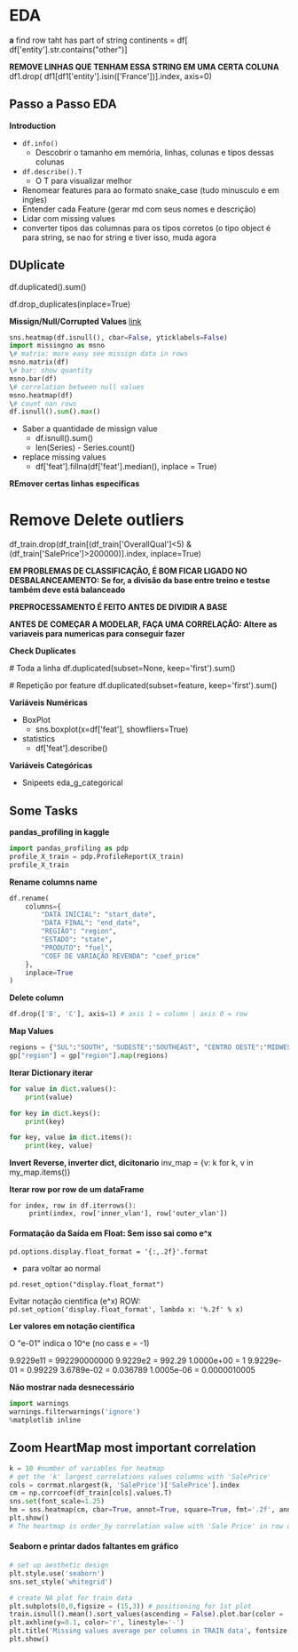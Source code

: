 # EDA

**a**
find row taht has part of string
continents = df[ df['entity'].str.contains("other")]

**REMOVE LINHAS QUE TENHAM ESSA STRING EM UMA CERTA COLUNA**
df1.drop( df1[df1['entity'].isin(['France'])].index, axis=0)


## Passo a Passo EDA

**Introduction**
+ `df.info()`
  - Descobrir o tamanho em memória, linhas, colunas e tipos dessas colunas
+ `df.describe().T` 
  - O T para visualizar melhor
+ Renomear features para ao formato snake_case (tudo minusculo e em ingles)
+ Entender cada Feature (gerar md com seus nomes e descrição)
+ Lidar com missing values
+ converter tipos das columnas para os tipos corretos (o tipo object é para string, se nao for string e tiver isso, muda agora

## DUplicate

df.duplicated().sum()

df.drop_duplicates(inplace=True)

**Missign/Null/Corrupted Values**
[link](https://dev.to/tomoyukiaota/visualizing-the-patterns-of-missing-value-occurrence-with-python-46dj)

````python
sns.heatmap(df.isnull(), cbar=False, yticklabels=False)
import missingno as msno
\# matrix: more easy see missign data in rows
msno.matrix(df)
\# bar: show quantity
msno.bar(df)
\# correlation between null values
msno.heatmap(df)
\# count nan rows
df.isnull().sum().max()
````

+ Saber a quantidade de missign value
  - df.isnull().sum()
  - len(Series) - Series.count()
+ replace missing values
  - df['feat'].fillna(df['feat'].median(), inplace = True)

**REmover certas linhas especificas**
# Remove Delete outliers
df_train.drop(df_train[(df_train['OverallQual']<5) & (df_train['SalePrice']>200000)].index, inplace=True)

**EM PROBLEMAS DE CLASSIFICAÇÂO, É BOM FICAR LIGADO NO DESBALANCEAMENTO: Se for, a divisâo da base entre treino e testse também deve está balanceado**

**PREPROCESSAMENTO É FEITO ANTES DE DIVIDIR A BASE**

**ANTES DE COMEÇAR A MODELAR, FAÇA UMA CORRELAÇÂO: Altere as variaveis para numericas para conseguir fazer**

**Check Duplicates**

\# Toda a linha
df.duplicated(subset=None, keep='first').sum()

\# Repetiçâo por feature
df.duplicated(subset=feature, keep='first').sum()

**Variáveis Numéricas**
+ BoxPlot
  - sns.boxplot(x=df['feat'], showfliers=True)
+ statistics
  - df['feat'].describe()

**Variáveis Categóricas**
+ Snipeets eda\_g\_categorical



## Some Tasks


**pandas_profiling in kaggle**

````python
import pandas_profiling as pdp
profile_X_train = pdp.ProfileReport(X_train)
profile_X_train 
````

**Rename columns name**

````python
df.rename(
    columns={
        "DATA INICIAL": "start_date",
        "DATA FINAL": "end_date",
        "REGIÃO": "region",
        "ESTADO": "state",
        "PRODUTO": "fuel",
        "COEF DE VARIAÇÃO REVENDA": "coef_price"
    },
    inplace=True
)
````

**Delete column**

````python
df.drop(['B', 'C'], axis=1) # axis 1 = column | axis 0 = row
````

**Map Values**

````python
regions = {"SUL":"SOUTH", "SUDESTE":"SOUTHEAST", "CENTRO OESTE":"MIDWEST"}
gp["region"] = gp["region"].map(regions)
````

**Iterar Dictionary iterar**

```python
for value in dict.values():
	print(value)

for key in dict.keys():
	print(key)

for key, value in dict.items():
	print(key, value)
```

**Invert Reverse, inverter dict, dicitonario**
inv_map = {v: k for k, v in my_map.items()}

**Iterar row por row de um dataFrame**


```
for index, row in df.iterrows():
     print(index, row['inner_vlan'], row['outer_vlan'])
```

#### Formatação da Saída em Float: Sem isso sai como e^x

`pd.options.display.float_format = '{:,.2f}'.format`

+ para voltar ao normal

`pd.reset_option("display.float_format")`

Evitar notaçâo cientifica (e^x)
ROW:
`pd.set_option('display.float_format', lambda x: '%.2f' % x)`

**Ler valores em notaçâo científica**

O "e-01" indica o 10^e (no cass e = -1)

9.9229e11  = 992290000000
9.9229e2   = 992.29
1.0000e+00 = 1
9.9229e-01 = 0.99229
3.6789e-02 = 0.036789
1.0005e-06 = 0.0000010005

**Não mostrar nada desnecessário**

````python
import warnings
warnings.filterwarnings('ignore')
%matplotlib inline
````

## Zoom HeartMap most important correlation

````python
k = 10 #number of variables for heatmap
# get the 'k' largest correlations values columns with 'SalePrice'
cols = corrmat.nlargest(k, 'SalePrice')['SalePrice'].index
cm = np.corrcoef(df_train[cols].values.T)
sns.set(font_scale=1.25)
hm = sns.heatmap(cm, cbar=True, annot=True, square=True, fmt='.2f', annot_kws={'size': 10}, yticklabels=cols.values, xticklabels=cols.values)
plt.show()
# The heartmap is order_by correlation value with 'Sale Price' in row of 'Sale Price'
````

#### Seaborn e printar dados faltantes em gráfico

````python
# set up aesthetic design
plt.style.use('seaborn')
sns.set_style('whitegrid')

# create NA plot for train data
plt.subplots(0,0,figsize = (15,3)) # positioning for 1st plot
train.isnull().mean().sort_values(ascending = False).plot.bar(color = 'blue')
plt.axhline(y=0.1, color='r', linestyle='-')
plt.title('Missing values average per columns in TRAIN data', fontsize = 20)
plt.show()
````
